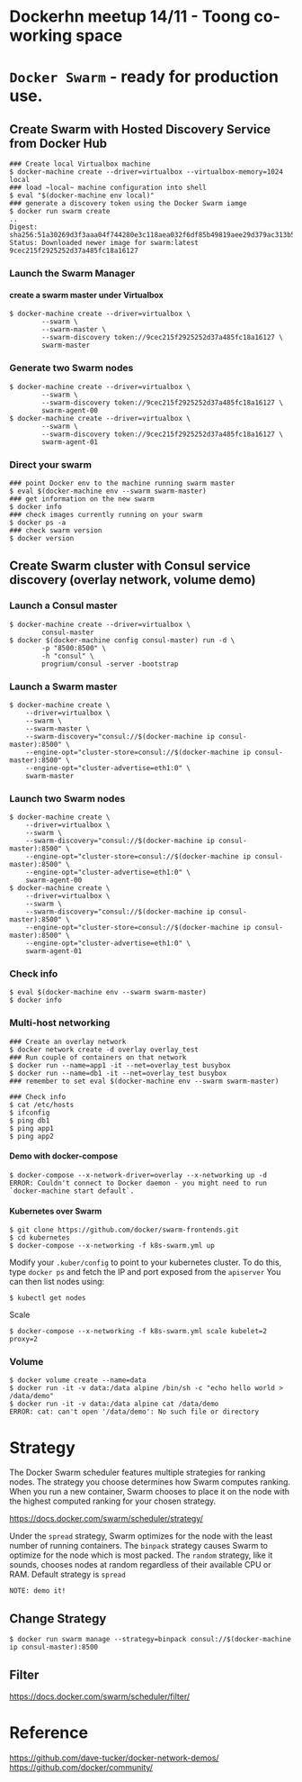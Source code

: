 # Dockerhn meetup 14/11 - Toong co-working space
# `Docker Swarm` - ready for production use.

## Create Swarm with Hosted Discovery Service from Docker Hub

```
### Create local Virtualbox machine
$ docker-machine create --driver=virtualbox --virtualbox-memory=1024 local
### load ~local~ machine configuration into shell
$ eval "$(docker-machine env local)"
### generate a discovery token using the Docker Swarm iamge
$ docker run swarm create
..
Digest: sha256:51a30269d3f3aaa04f744280e3c118aea032f6df85b49819aee29d379ac313b5
Status: Downloaded newer image for swarm:latest
9cec215f2925252d37a485fc18a16127
```
### Launch the Swarm Manager
#### create a swarm master under Virtualbox
```
$ docker-machine create --driver=virtualbox \
        --swarm \
        --swarm-master \
        --swarm-discovery token://9cec215f2925252d37a485fc18a16127 \
        swarm-master
```
### Generate two Swarm nodes
```
$ docker-machine create --driver=virtualbox \
        --swarm \
        --swarm-discovery token://9cec215f2925252d37a485fc18a16127 \
        swarm-agent-00
$ docker-machine create --driver=virtualbox \
        --swarm \
        --swarm-discovery token://9cec215f2925252d37a485fc18a16127 \
        swarm-agent-01
```
### Direct your swarm
```
### point Docker env to the machine running swarm master
$ eval $(docker-machine env --swarm swarm-master)
### get information on the new swarm
$ docker info
### check images currently running on your swarm
$ docker ps -a
### check swarm version
$ docker version
```

## Create Swarm cluster with Consul service discovery (overlay network, volume demo)

### Launch a Consul master
```
$ docker-machine create --driver=virtualbox \
        consul-master
$ docker $(docker-machine config consul-master) run -d \
        -p "8500:8500" \
        -h "consul" \
        progrium/consul -server -bootstrap
```
### Launch a Swarm master
```
$ docker-machine create \
    --driver=virtualbox \
    --swarm \
    --swarm-master \
    --swarm-discovery="consul://$(docker-machine ip consul-master):8500" \
    --engine-opt="cluster-store=consul://$(docker-machine ip consul-master):8500" \
    --engine-opt="cluster-advertise=eth1:0" \
    swarm-master
```
### Launch two Swarm nodes
```
$ docker-machine create \
    --driver=virtualbox \
    --swarm \
    --swarm-discovery="consul://$(docker-machine ip consul-master):8500" \
    --engine-opt="cluster-store=consul://$(docker-machine ip consul-master):8500" \
    --engine-opt="cluster-advertise=eth1:0" \
    swarm-agent-00
$ docker-machine create \
    --driver=virtualbox \
    --swarm \
    --swarm-discovery="consul://$(docker-machine ip consul-master):8500" \
    --engine-opt="cluster-store=consul://$(docker-machine ip consul-master):8500" \
    --engine-opt="cluster-advertise=eth1:0" \
    swarm-agent-01
```
### Check info
```
$ eval $(docker-machine env --swarm swarm-master)
$ docker info
```

### Multi-host networking
```
### Create an overlay network
$ docker network create -d overlay overlay_test
### Run couple of containers on that network
$ docker run --name=app1 -it --net=overlay_test busybox
$ docker run --name=db1 -it --net=overlay_test busybox
### remember to set eval $(docker-machine env --swarm swarm-master)

### Check info
$ cat /etc/hosts
$ ifconfig
$ ping db1
$ ping app1
$ ping app2
```
#### Demo with docker-compose
```
$ docker-compose --x-network-driver=overlay --x-networking up -d
ERROR: Couldn't connect to Docker daemon - you might need to run `docker-machine start default`.
```

#### Kubernetes over Swarm
```
$ git clone https://github.com/docker/swarm-frontends.git
$ cd kubernetes
$ docker-compose --x-networking -f k8s-swarm.yml up
```
Modify your `.kuber/config`  to point to your kubernetes cluster. To do this, type `docker ps`  and fetch the IP and port exposed from the `apiserver`
You can then list nodes using:
```
$ kubectl get nodes
```
Scale
```
$ docker-compose --x-networking -f k8s-swarm.yml scale kubelet=2 proxy=2
```

### Volume
```
$ docker volume create --name=data
$ docker run -it -v data:/data alpine /bin/sh -c "echo hello world > /data/demo"
$ docker run -it -v data:/data alpine cat /data/demo
ERROR: cat: can't open '/data/demo': No such file or directory
```

# Strategy
The Docker Swarm scheduler features multiple strategies for ranking nodes. The strategy you choose determines how Swarm computes ranking. When you run a new container, Swarm chooses to place it on the node with the highest computed ranking for your chosen strategy.

https://docs.docker.com/swarm/scheduler/strategy/

Under the `spread` strategy, Swarm optimizes for the node with the least number of running containers. The `binpack` strategy causes Swarm to optimize for the node which is most packed. The `random` strategy, like it sounds, chooses nodes at random regardless of their available CPU or RAM. Default strategy is `spread`

```
NOTE: demo it!
```

## Change Strategy
```
$ docker run swarm manage --strategy=binpack consul://$(docker-machine ip consul-master):8500
```
## Filter
https://docs.docker.com/swarm/scheduler/filter/

# Reference

https://github.com/dave-tucker/docker-network-demos/
https://github.com/docker/community/

